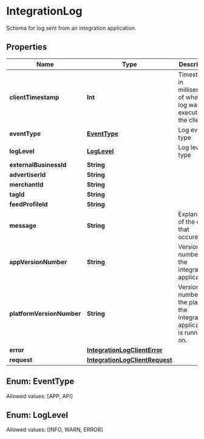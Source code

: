 

# IntegrationLog

Schema for log sent from an integration application.

## Properties

Name | Type | Description | Notes
------------ | ------------- | ------------- | -------------
**clientTimestamp** | **Int** | Timestamp in milliseconds of when the log was executed at the client. | 
**eventType** | [**EventType**](#EventType) | Log event type | 
**logLevel** | [**LogLevel**](#LogLevel) | Log level type | 
**externalBusinessId** | **String** |  |  [optional]
**advertiserId** | **String** |  |  [optional]
**merchantId** | **String** |  |  [optional]
**tagId** | **String** |  |  [optional]
**feedProfileId** | **String** |  |  [optional]
**message** | **String** | Explanation of the event that occured. |  [optional]
**appVersionNumber** | **String** | Version number of the integration application. |  [optional]
**platformVersionNumber** | **String** | Version number of the platform the integration application is running on. |  [optional]
**error** | [**IntegrationLogClientError**](IntegrationLogClientError.md) |  |  [optional]
**request** | [**IntegrationLogClientRequest**](IntegrationLogClientRequest.md) |  |  [optional]


## Enum: EventType
Allowed values: [APP, API]



## Enum: LogLevel
Allowed values: [INFO, WARN, ERROR]





